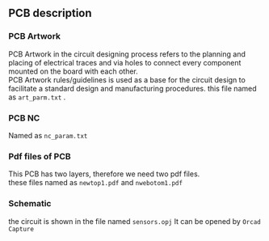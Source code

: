 ## PCB description  
  
  ### PCB Artwork  
   PCB Artwork in the circuit designing process refers to the planning and placing of electrical traces and via holes to connect every component mounted on the board with each other.  
   PCB Artwork rules/guidelines is used as a base for the circuit design to facilitate a standard design and manufacturing procedures.
   this file named as ``` art_parm.txt ``` .
    
  ### PCB NC  
   Named as ``` nc_param.txt ```
  
    
  ### Pdf files of PCB  
   This PCB has two layers, therefore we need two pdf files.  
   these files named as ``` newtop1.pdf ``` and ``` nwebotom1.pdf ```
    
  ### Schematic  
  the circuit is shown in the file named ``` sensors.opj ```
  It can be opened by ``` Orcad Capture ```
  

